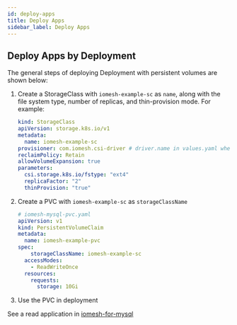 ```yaml
---
id: deploy-apps
title: Deploy Apps
sidebar_label: Deploy Apps
---
```


## Deploy Apps by Deployment

The general steps of deploying Deployment with persistent volumes are shown below:

1. Create a StorageClass with `iomesh-example-sc` as `name`, along with the file system type, number of replicas, and thin-provision mode. For example:

   ```yaml
   kind: StorageClass
   apiVersion: storage.k8s.io/v1
   metadata:
     name: iomesh-example-sc
   provisioner: com.iomesh.csi-driver # driver.name in values.yaml when install IOMesh Cluster
   reclaimPolicy: Retain
   allowVolumeExpansion: true
   parameters:
     csi.storage.k8s.io/fstype: "ext4"
     replicaFactor: "2"
     thinProvision: "true"
   ```

2. Create a PVC with `iomesh-example-sc` as `storageClassName`

   ```yaml
   # iomesh-mysql-pvc.yaml
   apiVersion: v1
   kind: PersistentVolumeClaim
   metadata:
     name: iomesh-example-pvc
   spec:
       storageClassName: iomesh-example-sc
     accessModes:
       - ReadWriteOnce
     resources:
       requests:
         storage: 10Gi
   ```

3. Use the PVC in deployment

See a read application in [iomesh-for-mysql](http://iomesh.com/docs/stateful-applications/iomesh-for-mysql)

